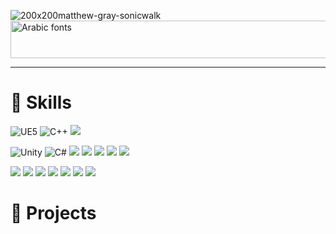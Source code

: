 ![200x200matthew-gray-sonicwalk](https://github.com/wow2658/bolier/assets/34699039/595c2b8a-465d-4419-95cc-3c10a7353408)
 <img src="https://see.fontimg.com/api/renderfont4/e5ae/eyJyIjoiZnMiLCJoIjo4MiwidyI6MTAwMCwiZnMiOjgyLCJmZ2MiOiIjMDAwMDAwIiwiYmdjIjoiI0ZGRkZGRiIsInQiOjF9/QWx3YXlzIHJ1bm5pbmcsIGFsd2F5cyBzdHJpdmluZy4/aga-cordoba-v2-qrTb.png" width="600" height="60" alt="Arabic fonts">
***
# 🌱 Skills
<img alt="UE5" src ="https://img.shields.io/badge/Unreal Engine-0E1128.svg?&style=social&logo=unrealengine&logoColor=#0E1128"/> <img alt="C++" src ="https://img.shields.io/badge/C++-00599C.svg?&style=social&logo=cplusplus&logoColor=#00599C"/> <img src ="https://img.shields.io/badge/Visual Studio-00599C.svg?&style=social&logo=visualstudio&logoColor=#00599C"/> 

<img alt="Unity" src ="https://img.shields.io/badge/Unity-000000.svg?&style=social&logo=unity&logoColor=#0E1128"/> <img alt="C#" src ="https://img.shields.io/badge/C%23-512BD4.svg?&style=social&logo=csharp&logoColor=#0E1128"/> 
 <img src ="https://img.shields.io/badge/Photoshop-00599C.svg?&style=social&logo=adobephotoshop&logoColor=#00599C"/> <img src ="https://img.shields.io/badge/Afte Effects-00599C.svg?&style=social&logo=adobeaftereffects&logoColor=#00599C"/> <img src ="https://img.shields.io/badge/Aseprite-00599C.svg?&style=social&logo=aseprite&logoColor=#00599C"/>  <img src ="https://img.shields.io/badge/Blender-E87D0D.svg?&style=social&logo=blender&logoColor=#E87D0D"/> <img src ="https://img.shields.io/badge/Houdini-00599C.svg?&style=social&logo=Houdini&logoColor=#00599C"/> 
 
<img src ="https://img.shields.io/badge/Obsidian-00599C.svg?&style=social&logo=obsidian&logoColor=#00599C"/> <img src ="https://img.shields.io/badge/Notion-00599C.svg?&style=social&logo=notion&logoColor=#00599C"/> <img src ="https://img.shields.io/badge/Github-00599C.svg?&style=social&logo=github&logoColor=#00599C"/> <img src ="https://img.shields.io/badge/Excel-00599C.svg?&style=social&logo=microsoftexcel&logoColor=#00599C"/> <img src ="https://img.shields.io/badge/Oculus-00599C.svg?&style=social&logo=oculus&logoColor=#00599C"/> <img src ="https://img.shields.io/badge/Steam-00599C.svg?&style=social&logo=steam&logoColor=#00599C"/> <img src ="https://img.shields.io/badge/Oculus-00599C.svg?&style=social&logo=oculus&logoColor=#00599C"/> 

# 🚀 Projects

<!--
**wow2658/wow2658** is a ✨ _special_ ✨ repository because its `README.md` (this file) appears on your GitHub profile.

Here are some ideas to get you started:

- 🔭 I’m currently working on ...
- 🌱 I’m currently learning ...
- 👯 I’m looking to collaborate on ...
- 🤔 I’m looking for help with ...
- 💬 Ask me about ...
- 📫 How to reach me: ...
- 😄 Pronouns: ...
- ⚡ Fun fact: ...
-->


